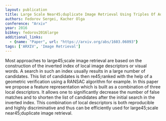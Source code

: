```yaml
---
layout: publication
title: Large Scale Near45;duplicate Image Retrieval Using Triples Of Adjacent Ranked Features (TARF) With Embedded Geometric Information
authors: Fedorov Sergei, Kacher Olga
conference: "Arxiv"
year: 2016
bibkey: fedorov2016large
additional_links:
  - {name: "Paper", url: "https://arxiv.org/abs/1603.06093"}
tags: ['ARXIV', 'Image Retrieval']
---
```

Most approaches to large45;scale image retrieval are based on the construction of the inverted index of local image descriptors or visual words. A search in such an index usually results in a large number of candidates. This list of candidates is then re45;ranked with the help of a geometric verification using a RANSAC algorithm for example. In this paper we propose a feature representation which is built as a combination of three local descriptors. It allows one to significantly decrease the number of false matches and to shorten the list of candidates after the initial search in the inverted index. This combination of local descriptors is both reproducible and highly discriminative and thus can be efficiently used for large45;scale near45;duplicate image retrieval.
